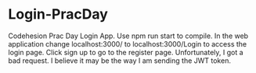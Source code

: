 # Login-PracDay
Codehesion Prac Day Login App. Use npm run start to compile. In the web application change localhost:3000/ to localhost:3000/Login to access the login page. Click sign up to go to the register page. 
Unfortunately, I got a bad request. I believe it may be the way I am sending the JWT token. 
